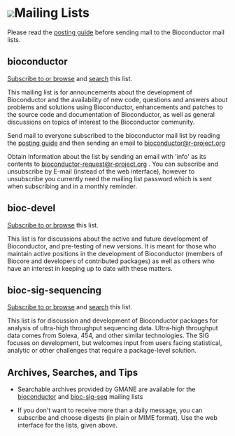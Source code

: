 # ![](/images/icons/help.gif)Mailing Lists #

Please read the [posting guide][5] before sending mail to the
Bioconductor mail lists.

## bioconductor ##

[Subscribe to or browse][4] and [search][3] this list.

This mailing list is for announcements about the development of
Bioconductor and the availability of new code, questions and answers
about problems and solutions using Bioconductor, enhancements and
patches to the source code and documentation of Bioconductor, as
well as general discussions on topics of interest to the
Bioconductor community.

Send mail to everyone subscribed to the bioconductor mail list by
reading the [posting guide][5] and then sending an email to
[bioconductor@r-project.org][6]

Obtain Information about the list by sending an email with 'info' as
its contents to [bioconductor-request@r-project.org][7] . You can
subscribe and unsubscribe by E-mail (instead of the web interface),
however to unsubscribe you currently need the mailing list password
which is sent when subscribing and in a monthly reminder.

## bioc-devel ##

[Subscribe to or browse][8] this list.

This list is for discussions about the active and future development
of Bioconductor, and pre-testing of new versions. It is meant for
those who maintain active positions in the development of Bioconductor
(members of Biocore and developers of contributed packages) as well as
others who have an interest in keeping up to date with these matters.

## bioc-sig-sequencing ##

[Subscribe to or browse][9] and [search][12] this list.

This list is for discussion and development of Bioconductor packages
for analysis of ultra-high throughput sequencing data. Ultra-high
throughput data comes from Solexa, 454, and other similar
technologies. The SIG focuses on development, but welcomes input from
users facing statistical, analytic or other challenges that require a
package-level solution.

## Archives, Searches, and Tips ##

 - Searchable archives provided by GMANE are available for the
   [bioconductor][3] and [bioc-sig-seq][12] mailing lists

 - If you don't want to receive more than a daily message, you can
   subscribe and choose digests (in plain or MIME format). Use the web
   interface for the lists, given above.


[3]: http://dir.gmane.org/gmane.science.biology.informatics.conductor
[4]: https://stat.ethz.ch/mailman/listinfo/bioconductor
[5]: /help/mailing-list/posting-guide/
[6]: mailto:bioconductor@r-project.org
[7]: mailto:bioconductor-request@r-project.org
[8]: https://stat.ethz.ch/mailman/listinfo/bioc-devel
[9]: https://stat.ethz.ch/mailman/listinfo/bioc-sig-sequencing
[12]: http://dir.gmane.org/gmane.comp.lang.r.sequencing
